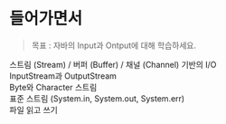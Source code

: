 # 들어가면서
> 목표 : 자바의 Input과 Ontput에 대해 학습하세요.

스트림 (Stream) / 버퍼 (Buffer) / 채널 (Channel) 기반의 I/O    
InputStream과 OutputStream      
Byte와 Character 스트림   
표준 스트림 (System.in, System.out, System.err)      
파일 읽고 쓰기   
  
